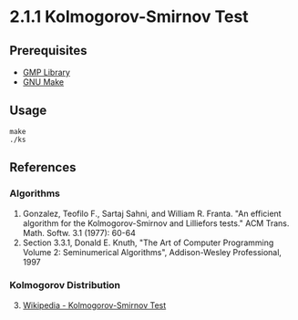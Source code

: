 # 2.1.1 Kolmogorov-Smirnov Test

## Prerequisites
- [GMP Library](https://gmplib.org/)
- [GNU Make](https://www.gnu.org/software/make/)

## Usage
```
make
./ks
``` 

## References
### Algorithms
1. Gonzalez, Teofilo F., Sartaj Sahni, and William R. Franta. "An efficient algorithm for the Kolmogorov-Smirnov and Lilliefors tests." ACM Trans. Math. Softw. 3.1 (1977): 60-64
2. Section 3.3.1, Donald E. Knuth, "The Art of Computer Programming Volume 2: Seminumerical Algorithms", Addison-Wesley Professional, 1997

### Kolmogorov Distribution
3. [Wikipedia - Kolmogorov-Smirnov Test](https://en.wikipedia.org/wiki/Kolmogorov%E2%80%93Smirnov_test#Kolmogorov_distribution)
